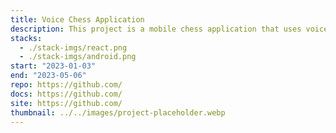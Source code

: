 ```yaml
---
title: Voice Chess Application
description: This project is a mobile chess application that uses voice commands for gameplay, making it accessible for people with visual impairments. Built on react-native, the app utilizes react-native-voice for natural language processing and chessboard.js for the chess engine.
stacks:
  - ./stack-imgs/react.png
  - ./stack-imgs/android.png
start: "2023-01-03"
end: "2023-05-06"
repo: https://github.com/
docs: https://github.com/
site: https://github.com/
thumbnail: ../../images/project-placeholder.webp
---
```

